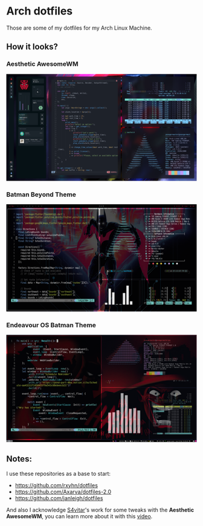 # Arch dotfiles

Those are some of my dotfiles for my Arch Linux Machine.

## How it looks?

### Aesthetic AwesomeWM

![Theme](AestheticAwesomeWM/background.png)

### Batman Beyond Theme

![Theme](BatmanBeyondThemeLook.png)

### Endeavour OS Batman Theme

![Theme](EndeavourThemeLook.png)

## Notes:

I use these repositories as a base to start:

- https://github.com/rxyhn/dotfiles
- https://github.com/Axarva/dotfiles-2.0
- https://github.com/janleigh/dotfiles

And also I acknowledge [S4vitar](https://github.com/S4vitar)'s work for some tweaks with the **Aesthetic AwesomeWM**, you can learn more about it with this [video](https://www.youtube.com/watch?v=fshLf6u8B-w&ab_channel=s4vitar).